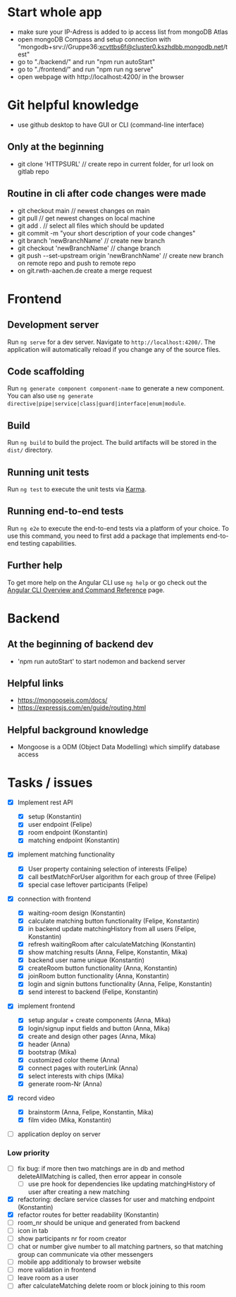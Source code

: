 # Start whole app
- make sure your IP-Adress is added to ip access list from mongoDB Atlas
- open mongoDB Compass and setup connection with "mongodb+srv://Gruppe36:xcvttbs6f@cluster0.kszhdbb.mongodb.net/test"
- go to "./backend/" and run "npm run autoStart"
- go to "./frontend/" and run "npm run ng serve"
- open webpage with http://localhost:4200/ in the browser

# Git helpful knowledge
- use github desktop to have GUI or CLI (command-line interface)

## Only at the beginning
- git clone 'HTTPSURL' // create repo in current folder, for url look on gitlab repo

## Routine in cli after code changes were made
- git checkout main // newest changes on main
- git pull // get newest changes on local machine
- git add . // select all files which should be updated
- git commit -m "your short description of your code changes"
- git branch 'newBranchName' // create new branch
- git checkout 'newBranchName' // change branch
- git push --set-upstream origin 'newBranchName' // create new branch on remote repo and push to remote repo
- on git.rwth-aachen.de create a merge request

# Frontend

## Development server

Run `ng serve` for a dev server. Navigate to `http://localhost:4200/`. The application will automatically reload if you change any of the source files.

## Code scaffolding

Run `ng generate component component-name` to generate a new component. You can also use `ng generate directive|pipe|service|class|guard|interface|enum|module`.

## Build

Run `ng build` to build the project. The build artifacts will be stored in the `dist/` directory.

## Running unit tests

Run `ng test` to execute the unit tests via [Karma](https://karma-runner.github.io).

## Running end-to-end tests

Run `ng e2e` to execute the end-to-end tests via a platform of your choice. To use this command, you need to first add a package that implements end-to-end testing capabilities.

## Further help

To get more help on the Angular CLI use `ng help` or go check out the [Angular CLI Overview and Command Reference](https://angular.io/cli) page.

# Backend
## At the beginning of backend dev
- 'npm run autoStart' to start nodemon and backend server

## Helpful links
- https://mongoosejs.com/docs/
- https://expressjs.com/en/guide/routing.html

## Helpful background knowledge
- Mongoose is a ODM (Object Data Modelling) which simplify database access

# Tasks / issues
- [x] Implement rest API 
    - [x] setup (Konstantin)
    - [x] user endpoint (Felipe)
    - [x] room endpoint (Konstantin)
    - [x] matching endpoint (Konstantin)
- [x] implement matching functionality
    - [x] User property containing selection of interests (Felipe)
    - [x] call bestMatchForUser algorithm for each group of three (Felipe)
    - [x] special case leftover participants (Felipe)
- [x] connection with frontend
    - [x] waiting-room design (Konstantin)
    - [x] calculate matching button functionality (Felipe, Konstantin)
    - [x] in backend update matchingHistory from all users (Felipe, Konstantin)
    - [x] refresh waitingRoom after calculateMatching (Konstantin)
    - [x] show matching results (Anna, Felipe, Konstantin, Mika)
    - [x] backend user name unique (Konstantin)
    - [x] createRoom button functionality (Anna, Konstantin)
    - [x] joinRoom button functionality (Anna, Konstantin)
    - [x] login and signin buttons functionality (Anna, Felipe, Konstantin)
    - [x] send interest to backend (Felipe, Konstantin)
- [x] implement frontend
    - [x] setup angular + create components (Anna, Mika)
    - [x] login/signup input fields and button (Anna, Mika)
    - [x] create and design other pages (Anna, Mika)
    - [x] header (Anna)
    - [x] bootstrap (Mika)
    - [x] customized color theme (Anna)
    - [x] connect pages with routerLink (Anna)
    - [x] select interests with chips (Mika)
    - [x] generate room-Nr (Anna)
- [x] record video
    - [x] brainstorm (Anna, Felipe, Konstantin, Mika)
    - [x] film video (Mika, Konstantin)
- [ ] application deploy on server


### Low priority
- [ ] fix bug: if more then two matchings are in db and method deleteAllMatching is called, then error appear in console 
    - [ ] use pre hook for dependencies like updating matchingHistory of user after creating a new matching
- [x] refactoring: declare service classes for user and matching endpoint (Konstantin)
- [x] refactor routes for better readability (Konstantin)
- [ ] room_nr should be unique and generated from backend
- [ ] icon in tab
- [ ] show participants nr for room creator
- [ ] chat or number give number to all matching partners, so that matching group can communicate via other messengers
- [ ] mobile app additionaly to browser website
- [ ] more validation in frontend
- [ ] leave room as a user
- [ ] after calculateMatching delete room or block joining to this room
